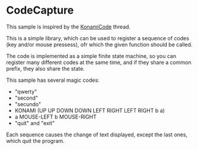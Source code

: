 CodeCapture
===========

This sample is inspired by the [KonamiCode] thread.

This is a simple library, which can be used to register a sequence of codes (key and/or mouse pressess), ofr which the given function should be called.

The code is implemented as a simple finite state machine, so you can register many different codes at the same time, and if they share a common prefix, they also share the state.

This sample has several magic codes:
 * "qwerty"
 * "second"
 * "secundo"
 * KONAMI (UP UP DOWN DOWN LEFT RIGHT LEFT RIGHT b a)
 * a MOUSE-LEFT b MOUSE-RIGHT
 * "quit" and "exit"

Each sequence causes the change of text displayed, except the last ones, which quit the program.

[KonamiCode]: http://love2d.org/forums/viewtopic.php?f=5&t=2632

